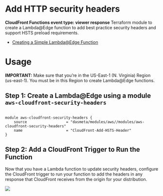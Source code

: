 # Add HTTP security headers
**CloudFront Functions event type: viewer response**
Terraform module to create a Lambda@Edge function to add best practice security headers and support HSTS preload requirements.

- [Creating a Simple Lambda@Edge Function](https://docs.aws.amazon.com/AmazonCloudFront/latest/DeveloperGuide/lambda-edge-how-it-works-tutorial.html)
# Usage

**IMPORTANT:** Make sure that you’re in the US-East-1 (N. Virginia) Region (us-east-1). You must be in this Region to create Lambda@Edge functions.

## Step 1: Create a Lambda@Edge using a module `aws-cloudfront-security-headers`

```hcl

module aws-cloudfront-security-headers {
    source                  = "dasmeta/modules/aws//modules/aws-cloudfront-security-headers"
    name                    = "CloudFront-Add-HSTS-Header"
}

```
## Step 2: Add a CloudFront Trigger to Run the Function
Now that you have a Lambda function to update security headers, configure the CloudFront trigger to run your function to add the headers in any response that CloudFront receives from the origin for your distribution.

![](https://github.com/dasmeta/terraform-aws-modules/blob/main/modules/aws-cloudfront-security-headers/cloudfront.gif)